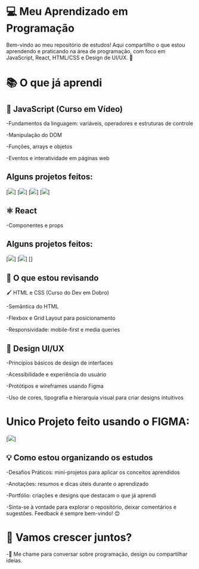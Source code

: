 # 💻 Meu Aprendizado em Programação

Bem-vindo ao meu repositório de estudos! Aqui compartilho o que estou aprendendo e praticando na área de programação, com foco em JavaScript, React, HTML/CSS e Design de UI/UX. 🚀

# 📚 O que já aprendi

## 🌟 JavaScript (Curso em Vídeo)

-Fundamentos da linguagem: variáveis, operadores e estruturas de controle

-Manipulação do DOM

-Funções, arrays e objetos

-Eventos e interatividade em páginas web

## Alguns projetos feitos: 

[<img src="analisador.gif">] [<img src="contador.gif">] [<img src="hrdodia.png">] [<img src="taubuada.gif">]

## ⚛️ React

-Componentes e props

## Alguns projetos feitos:
[<img src="cardREACT.gif">] [<img src="posterREACT.gif">] [<img src="">]

## 🔄 O que estou revisando

🖌️ HTML e CSS (Curso do Dev em Dobro)

-Semântica do HTML

-Flexbox e Grid Layout para posicionamento

-Responsividade: mobile-first e media queries

## 🎨 Design UI/UX

-Princípios básicos de design de interfaces

-Acessibilidade e experiência do usuário

-Protótipos e wireframes usando Figma

-Uso de cores, tipografia e hierarquia visual para criar designs intuitivos

# Unico Projeto feito usando o FIGMA: 
[<img src="UIUX.gif">]

## 💡 Como estou organizando os estudos

-Desafios Práticos: mini-projetos para aplicar os conceitos aprendidos

-Anotações: resumos e dicas úteis durante o aprendizado

-Portfólio: criações e designs que destacam o que já aprendi

-Sinta-se à vontade para explorar o repositório, deixar comentários e sugestões. Feedback é sempre bem-vindo! 😊

# 🚀 Vamos crescer juntos?

-💬 Me chame para conversar sobre programação, design ou compartilhar ideias.

